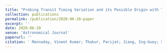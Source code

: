 ```yaml
---
title: "Probing Transit Timing Variation and its Possible Origin with Twelve New Transits of TrES-3b"
collection: publications
permalink: /publication/2020-06-20-paper
excerpt: ''
date: 2020-06-20
venue: 'Astronomical Journal'
paperurl: ''
citation: ' Mannaday, Vineet Kumar; Thakur, Parijat; Jiang, Ing-Guey; Sahu, D. K.; Joshi, Y. C.; Pandey, A. K.; Joshi, Santosh; Kesh Yadav, Ram; Su, Li-Hsin; Sariya, Devesh P.; Yeh, Li-Chin; Griv, Evgeny; Mkrtichian, David; Shlyapnikov, Aleksey; Moskvin, Vasily; Ignatov, Vladimir; Vanko, M.; Püsküllü, C. (2020). &quot;Probing Transit Timing Variation and its Possible Origin with Twelve New Transits of TrES-3b &quot; <i>AJ</i>. ?(?).'
---
```


<!-- This paper is about the number 1. The number 2 is left for future work.
[Download paper here](http://academicpages.github.io/files/paper1.pdf)
Recommended citation: Your Name, You. (2009). "Paper Title Number 1." <i>Journal 1</i>. 1(1).
-->
